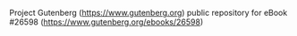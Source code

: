 Project Gutenberg (https://www.gutenberg.org) public repository for eBook #26598 (https://www.gutenberg.org/ebooks/26598)
